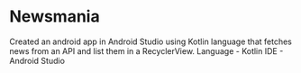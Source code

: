 # Newsmania
Created an android app in Android Studio using Kotlin language that fetches news from an API and list them in a RecyclerView.
Language - Kotlin
IDE - Android Studio

